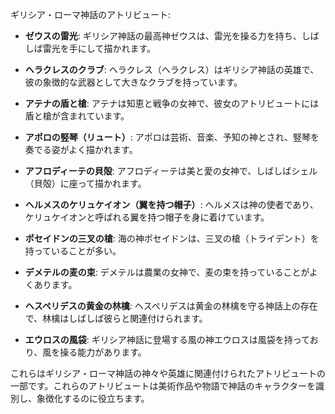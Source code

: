 ギリシア・ローマ神話のアトリビュート:

- **ゼウスの雷光**: ギリシア神話の最高神ゼウスは、雷光を操る力を持ち、しばしば雷光を手にして描かれます。

- **ヘラクレスのクラブ**: ヘラクレス（ヘラクレス）はギリシア神話の英雄で、彼の象徴的な武器として大きなクラブを持っています。

- **アテナの盾と槍**: アテナは知恵と戦争の女神で、彼女のアトリビュートには盾と槍が含まれています。

- **アポロの竪琴（リュート）**: アポロは芸術、音楽、予知の神とされ、竪琴を奏でる姿がよく描かれます。

- **アフロディーテの貝殻**: アフロディーテは美と愛の女神で、しばしばシェル（貝殻）に座って描かれます。

- **ヘルメスのケリュケイオン（翼を持つ帽子）**: ヘルメスは神の使者であり、ケリュケイオンと呼ばれる翼を持つ帽子を身に着けています。

- **ポセイドンの三叉の槍**: 海の神ポセイドンは、三叉の槍（トライデント）を持っていることが多い。

- **デメテルの麦の束**: デメテルは農業の女神で、麦の束を持っていることがよくあります。

- **ヘスペリデスの黄金の林檎**: ヘスペリデスは黄金の林檎を守る神話上の存在で、林檎はしばしば彼らと関連付けられます。

- **エウロスの風袋**: ギリシア神話に登場する風の神エウロスは風袋を持っており、風を操る能力があります。

これらはギリシア・ローマ神話の神々や英雄に関連付けられたアトリビュートの一部です。これらのアトリビュートは美術作品や物語で神話のキャラクターを識別し、象徴化するのに役立ちます。
